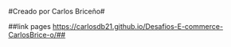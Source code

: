#Creado por Carlos Briceño#


##link pages  https://carlosdb21.github.io/Desafios-E-commerce-CarlosBrice-o/##
